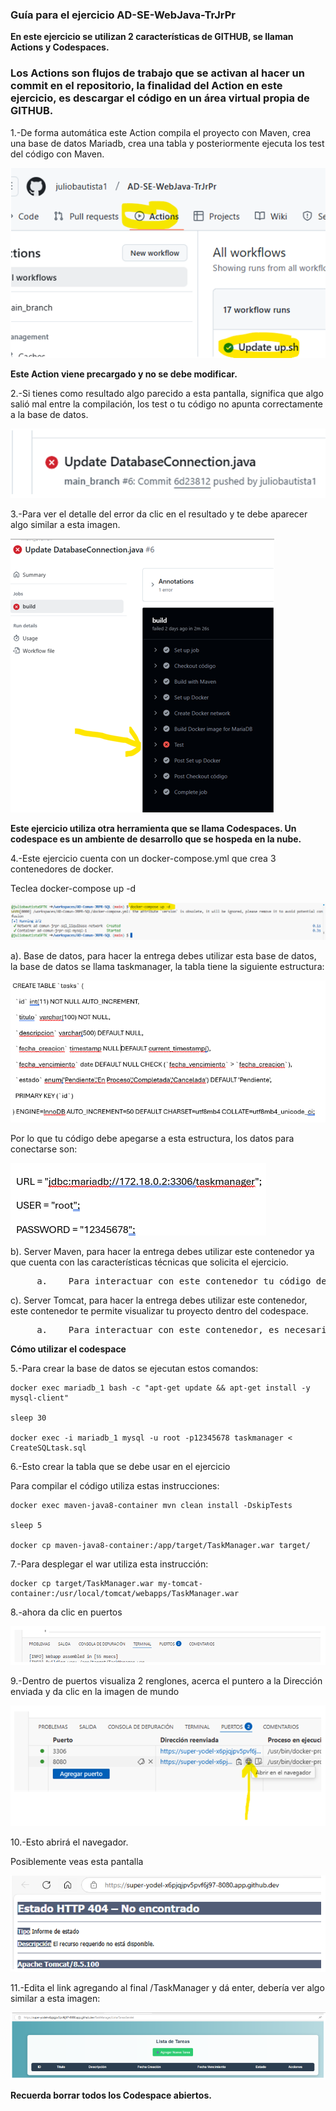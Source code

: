 ### Guía para el ejercicio AD-SE-WebJava-TrJrPr

**En este ejercicio se utilizan 2 características de GITHUB, se llaman Actions y Codespaces.**

### Los Actions son flujos de trabajo que se activan al hacer un commit en el repositorio, la finalidad del Action en este ejercicio, es descargar el código en un área virtual propia de GITHUB.

1.-De forma automática este Action compila el proyecto con Maven, crea una base de datos Mariadb, crea una tabla y posteriormente ejecuta los test del código con Maven.

![Descripción de la imagen](../Imagenes/imagenes/Img40.png)

**Este Action viene precargado y no se debe modificar.**

2.-Si tienes como resultado algo parecido a esta pantalla, significa que algo salió mal entre la compilación, los test o tu código no apunta correctamente a la base de datos.

![Descripción de la imagen](../Imagenes/imagenes/Img41.png)

3.-Para ver el detalle del error da clic en el resultado y te debe aparecer algo similar a esta imagen.

![Descripción de la imagen](../Imagenes/imagenes/Img42.png)

**Este ejercicio utiliza otra herramienta que se llama Codespaces. Un codespace es un ambiente de desarrollo que se hospeda en la nube.**

4.-Este ejercicio cuenta con un docker-compose.yml que crea 3 contenedores de docker.

Teclea docker-compose up -d 

![Descripción de la imagen](../Imagenes/imagenes/Img59.png)

a).	Base de datos, para hacer la entrega debes utilizar esta base de datos, la base de datos se llama taskmanager, la tabla tiene la siguiente estructura:

![Descripción de la imagen](../Imagenes/imagenes/Img43.png)

Por lo que tu código debe apegarse a esta estructura, los datos para conectarse son:

![Descripción de la imagen](../Imagenes/imagenes/Img44.png)

b).	Server Maven, para hacer la entrega debes utilizar este contenedor ya que cuenta con las características técnicas que solicita el ejercicio.

<pre>     a.	Para interactuar con este contenedor tu código debe estar en src y a nivel raíz tu pom.xml</pre>

c).	Server Tomcat, para hacer la entrega debes utilizar este contenedor, este contenedor te permite visualizar tu proyecto dentro del codespace.

<pre>     a.	Para interactuar con este contenedor, es necesario contar con el war en la carpeta target.</pre>

**Cómo utilizar el codespace**

5.-Para crear la base de datos se ejecutan estos comandos:

    docker exec mariadb_1 bash -c "apt-get update && apt-get install -y mysql-client"
    
    sleep 30
    
    docker exec -i mariadb_1 mysql -u root -p12345678 taskmanager < CreateSQLtask.sql

6.-Esto crear la tabla que se debe usar en el ejercicio

Para compilar el código utiliza estas instrucciones:

    docker exec maven-java8-container mvn clean install -DskipTests
    
    sleep 5
    
    docker cp maven-java8-container:/app/target/TaskManager.war target/

7.-Para desplegar el war utiliza esta instrucción:

    docker cp target/TaskManager.war my-tomcat-container:/usr/local/tomcat/webapps/TaskManager.war

8.-ahora da clic en puertos

![Descripción de la imagen](../Imagenes/imagenes/Img47.png)

9.-Dentro de puertos visualiza 2 renglones, acerca el puntero a la Dirección enviada y da clic en la imagen de mundo

![Descripción de la imagen](../Imagenes/imagenes/Img48.png)

10.-Esto abrirá el navegador.

Posiblemente veas esta pantalla 

![Descripción de la imagen](../Imagenes/imagenes/Img49.png)

11.-Edita el link agregando al final /TaskManager y dá enter, debería ver algo similar a esta imagen:

![Descripción de la imagen](../Imagenes/imagenes/Img50.png)

**Recuerda borrar todos los Codespace abiertos.**
